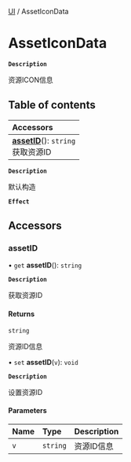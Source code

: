 [UI](../modules/UI.UI.md) / AssetIconData

# AssetIconData <Badge type="tip" text="Class" /> <Score text="AssetIconData" />

**`Description`**

资源ICON信息

## Table of contents

| Accessors |
| :-----|
| **[assetID](UI.AssetIconData.md#assetid)**(): `string` <br> 获取资源ID|

**`Description`**

默认构造

**`Effect`**


## Accessors

### assetID <Score text="assetID" /> 

• `get` **assetID**(): `string` <Badge type="tip" text="other" />

**`Description`**

获取资源ID


#### Returns

`string`

资源ID信息

• `set` **assetID**(`v`): `void` <Badge type="tip" text="other" />

**`Description`**

设置资源ID


#### Parameters

| Name | Type | Description |
| :------ | :------ | :------ |
| `v` | `string` | 资源ID信息 |

